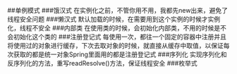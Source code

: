 ##单例模式
###饿汉式
      在实例化之前，不管你用不用，我都先new出来，避免了线程安全问题
###懒汉式
      默认加载的时候，在需要用到这个实例的时候才实例化，线程不安全
###内部类
      在使用类的时候，会初始化内部类，不用的时候是不会初始化这个类的
###注册登记式
      每使用一次，都往一个固定的容器中注册并且将使用过的对象进行缓存，下次去取对象的时候，就直接从缓存中取值，以保证每次获取的都是统一对象Spring里面用的都是注册登记式
###序列化
      实现序列化和反序列化的方法，重写readResolve()方法，保证线程安全
###枚举式